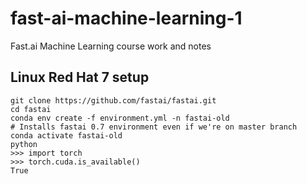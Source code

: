 # fast-ai-machine-learning-1
Fast.ai Machine Learning course work and notes

## Linux Red Hat 7 setup

```
git clone https://github.com/fastai/fastai.git
cd fastai
conda env create -f environment.yml -n fastai-old
# Installs fastai 0.7 environment even if we're on master branch
conda activate fastai-old
python
>>> import torch
>>> torch.cuda.is_available()
True
```
